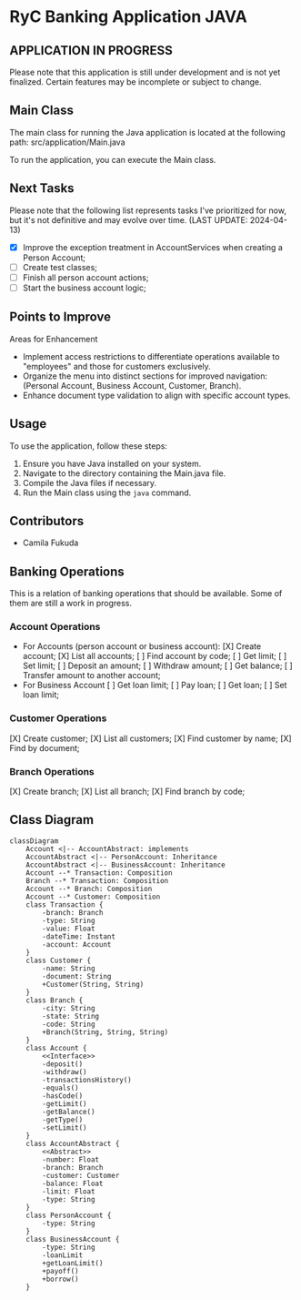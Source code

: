 # RyC Banking Application JAVA

## APPLICATION IN PROGRESS

Please note that this application is still under development and is not yet finalized. Certain features may be
incomplete or subject to change.

## Main Class

The main class for running the Java application is located at the following path:
src/application/Main.java

To run the application, you can execute the Main class.

## Next Tasks

Please note that the following list represents tasks I've prioritized for now, but it's not definitive and may evolve
over time. (LAST UPDATE:  2024-04-13)

- [X] Improve the exception treatment in AccountServices when creating a Person Account;
- [ ] Create test classes;
- [ ] Finish all person account actions;
- [ ] Start the business account logic;

## Points to Improve
Areas for Enhancement

- Implement access restrictions to differentiate operations available to "employees" and those for customers exclusively.
- Organize the menu into distinct sections for improved navigation: (Personal Account, Business Account, Customer, Branch).
- Enhance document type validation to align with specific account types.
    
## Usage

To use the application, follow these steps:

1. Ensure you have Java installed on your system.
2. Navigate to the directory containing the Main.java file.
3. Compile the Java files if necessary.
4. Run the Main class using the `java` command.

## Contributors

- Camila Fukuda

## Banking Operations

This is a relation of banking operations that should be available. Some of them are still a work in progress.

### Account Operations

- For Accounts (person account or business account):
    [X] Create account;
    [X] List all accounts;
    [ ] Find account by code;
    [ ] Get limit;
    [ ] Set limit;
    [ ] Deposit an amount;
    [ ] Withdraw amount;
    [ ] Get balance;
    [ ] Transfer amount to another account;
- For Business Account
    [ ] Get loan limit;
    [ ] Pay loan;
    [ ] Get loan;
    [ ] Set loan limit;

### Customer Operations

[X] Create customer;
[X] List all customers;
[X] Find customer by name;
[X] Find by document;

### Branch Operations

[X] Create branch;
[X] List all branch;
[X] Find branch by code;

## Class Diagram

```mermaid
classDiagram
    Account <|-- AccountAbstract: implements
    AccountAbstract <|-- PersonAccount: Inheritance
    AccountAbstract <|-- BusinessAccount: Inheritance
    Account --* Transaction: Composition
    Branch --* Transaction: Composition
    Account --* Branch: Composition
    Account --* Customer: Composition
    class Transaction {
        -branch: Branch
        -type: String
        -value: Float
        -dateTime: Instant
        -account: Account
    }
    class Customer {
        -name: String
        -document: String
        +Customer(String, String)
    }
    class Branch {
        -city: String
        -state: String
        -code: String
        +Branch(String, String, String)
    }
    class Account {
        <<Interface>>
        -deposit()
        -withdraw()
        -transactionsHistory()
        -equals()
        -hasCode()
        -getLimit()
        -getBalance()
        -getType()
        -setLimit()
    }
    class AccountAbstract {
        <<Abstract>>
        -number: Float
        -branch: Branch
        -customer: Customer
        -balance: Float
        -limit: Float
        -type: String
    }
    class PersonAccount {
        -type: String
    }
    class BusinessAccount {
        -type: String
        -loanLimit
        +getLoanLimit()
        +payoff()
        +borrow()
    }
```
